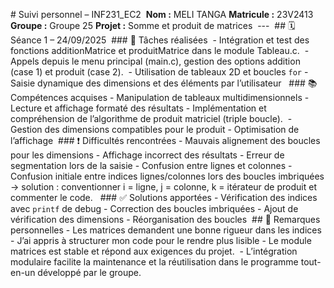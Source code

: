 ‎# Suivi personnel – INF231_EC2
‎
‎**Nom :** MELI TANGA
‎**Matricule :** 23V2413
‎**Groupe :** Groupe 25 
‎**Projet :** Somme et produit de matrices
‎
‎---
‎
‎## 🗓️ Séance 1 – 24/09/2025
‎
‎### 🔧 Tâches réalisées
‎
‎- Intégration et test des fonctions additionMatrice et produitMatrice dans le module Tableau.c.  
‎- Appels depuis le menu principal (main.c), gestion des options addition (case 1) et produit (case 2).  
‎- Utilisation de tableaux 2D et boucles `for`
‎- Saisie dynamique des dimensions et des éléments par l’utilisateur
‎
‎
‎### 📚 Compétences acquises
‎- Manipulation de tableaux multidimensionnels
‎- Lecture et affichage formaté des résultats
‎- Implémentation et compréhension de l’algorithme de produit matriciel (triple boucle).  
‎- Gestion des dimensions compatibles pour le produit
‎- Optimisation de l’affichage
‎
‎### ❗ Difficultés rencontrées
‎- Mauvais alignement des boucles pour les dimensions
‎- Affichage incorrect des résultats
‎- Erreur de segmentation lors de la saisie
‎- Confusion entre lignes et colonnes
‎- Confusion initiale entre indices lignes/colonnes lors des boucles imbriquées → solution : conventionner i = ligne, j = colonne, k = itérateur de produit et commenter le code.  
‎
‎### ✅ Solutions apportées
‎- Vérification des indices avec `printf` de debug
‎- Correction des boucles imbriquées
‎- Ajout de vérification des dimensions
‎- Réorganisation des boucles
‎
‎## 📌 Remarques personnelles
‎- Les matrices demandent une bonne rigueur dans les indices
‎- J’ai appris à structurer mon code pour le rendre plus lisible
‎- Le module matrices est stable et répond aux exigences du projet.  
‎- L’intégration modulaire facilite la maintenance et la réutilisation dans le programme tout-en-un développé par le groupe.  
‎
‎
‎
